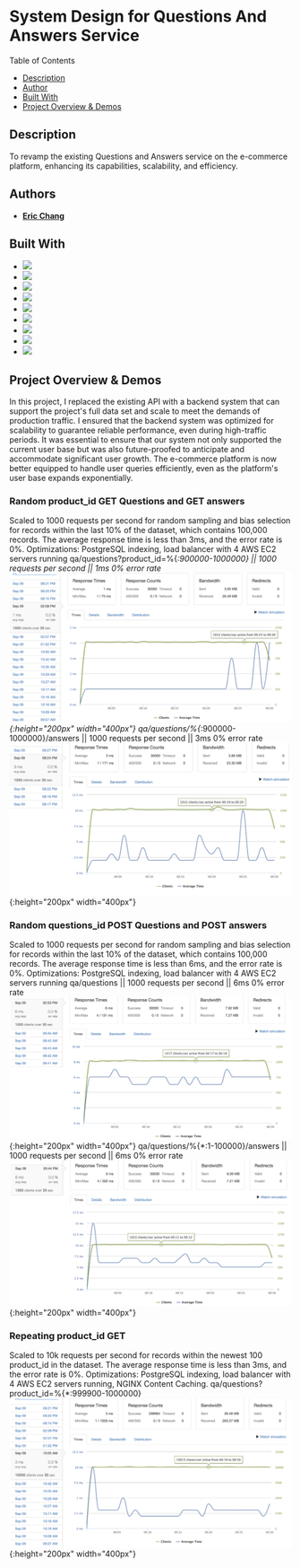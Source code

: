 # System Design for Questions And Answers Service

Table of Contents
- [Description](#description)
- [Author](#author)
- [Built With](#built-with)
- [Project Overview & Demos](#project-overview--demos)

 ## Description
To revamp the existing Questions and Answers service on the e-commerce platform, enhancing its capabilities, scalability, and efficiency.

## Authors

- [**Eric Chang**](https://github.com/ESC8504)

## Built With


- ![](https://img.shields.io/badge/-JavaScript-F7DF1E?style=flat-square&logo=javascript&logoColor=black)
- ![](https://img.shields.io/badge/-Node.js-339933?style=flat-square&logo=node.js&logoColor=white)
- ![](https://img.shields.io/badge/-Express-black?style=flat-square&logo=express&logoColor=white)
- ![](https://img.shields.io/badge/-Amazon_AWS-232F3E?style=flat-square&logo=amazon-aws&logoColor=white)
- ![](https://img.shields.io/badge/-Git-F05032?style=flat-square&logo=git&logoColor=white)
- ![](https://img.shields.io/badge/-ESLint-4B32C3?style=flat-square&logo=eslint&logoColor=white)
- ![](https://img.shields.io/badge/-PostgreSQL-336791?style=flat-square&logo=postgresql&logoColor=white)
- ![](https://img.shields.io/badge/-NGINX-009639?style=flat-square&logo=nginx&logoColor=white)
- ![](https://img.shields.io/badge/-Docker-2496ED?style=flat-square&logo=docker&logoColor=white)



## Project Overview & Demos

In this project, I replaced the existing API with a backend system that can support the project's full data set and scale to meet the demands of production traffic. I ensured that the backend system was optimized for scalability to guarantee reliable performance, even during high-traffic periods. It was essential to ensure that our system not only supported the current user base but was also future-proofed to anticipate and accommodate significant user growth. The e-commerce platform is now better equipped to handle user queries efficiently, even as the platform's user base expands exponentially.

### Random product_id GET Questions and GET answers

Scaled to 1000 requests per second for random sampling and bias selection for records within the last 10% of the dataset, which contains 100,000 records.
The average response time is less than 3ms, and the error rate is 0%.
Optimizations: PostgreSQL indexing, load balancer with 4 AWS EC2 servers running
   qa/questions?product_id=%{*:900000-1000000} || 1000 requests per second || 1ms 0% error rate
   ![Random GET Questions Sample](./assets/getQuestions_1000.png){:height="200px" width="400px"}
   qa/questions/%{*:900000-1000000}/answers || 1000 requests per second || 3ms 0% error rate
   ![Random GET Answers Sample](./assets/getAnswers_1000.png){:height="200px" width="400px"}

### Random questions_id POST Questions and POST answers

Scaled to 1000 requests per second for random sampling and bias selection for records within the last 10% of the dataset, which contains 100,000 records.
The average response time is less than 6ms, and the error rate is 0%.
Optimizations: PostgreSQL indexing, load balancer with 4 AWS EC2 servers running
   qa/questions || 1000 requests per second || 6ms 0% error rate
   ![Random POST Questions Sample](./assets/postQuestions_1000.png){:height="200px" width="400px"}
   qa/questions/%{*:1-100000}/answers || 1000 requests per second || 6ms 0% error rate
   ![Random POST Answers Sample](./assets/postAnswers_1000.png){:height="200px" width="400px"}

### Repeating product_id GET

Scaled to 10k requests per second for records within the newest 100 product_id in the dataset.
The average response time is less than 3ms, and the error rate is 0%.
Optimizations: PostgreSQL indexing, load balancer with 4 AWS EC2 servers running, NGINX Content Caching.
   qa/questions?product_id=%{*:999900-1000000}
   ![Repeating GET Questions Sample](./assets/getQuestions_10000.png){:height="200px" width="400px"}



